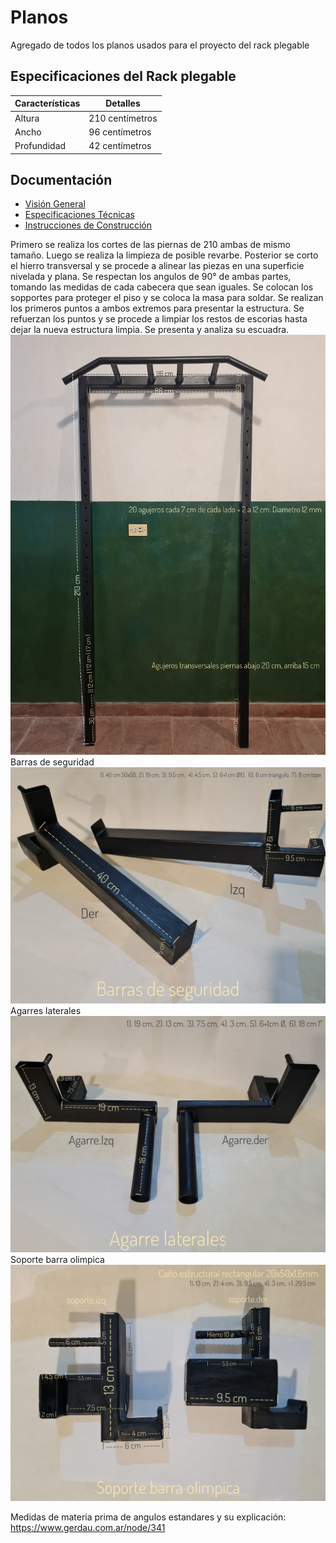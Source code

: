 # Planos
Agregado de todos los planos usados para el proyecto del rack plegable 

## Especificaciones del Rack plegable

| Características | Detalles                   |
| -------------- | --------------------------- |
| Altura         | 210 centímetros             |
| Ancho          | 96 centímetros              |
| Profundidad    | 42 centímetros              |


## Documentación
- [Visión General](./docs/overview.md)
- [Especificaciones Técnicas](./docs/specifications.md)
- [Instrucciones de Construcción](./docs/instructions.md)

Primero se realiza los cortes de las piernas de 210 ambas de mismo tamaño. Luego se realiza la limpieza de posible revarbe. Posterior se corto el hierro transversal y se procede a alinear las piezas en una superficie nivelada y plana. Se respectan los angulos de 90° de ambas partes, tomando las medidas de cada cabecera que sean iguales. Se colocan los sopportes para proteger el piso y se coloca la masa para soldar. Se realizan los primeros puntos a ambos extremos para presentar la estructura. Se refuerzan los puntos y se procede a limpiar los restos de escorias hasta dejar la nueva estructura limpia. Se presenta y analiza su escuadra. 
<img src="/images/1000033193-01.jpg" width="580">
Barras de seguridad
<img src="/images/1000033256-01.jpeg" width="580">
Agarres laterales
<img src="/images/1000033254-01.jpeg" width="580">
Soporte barra olimpica
<img src="/images/1000033245-01.jpeg" width= "580">


Medidas de materia prima de angulos estandares y su explicación:
https://www.gerdau.com.ar/node/341
